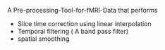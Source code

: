  A Pre-processing-Tool-for-fMRI-Data that performs
  - Slice time correction using linear interpolation
  - Temporal filtering ( A band pass filter)
  - spatial smoothing
